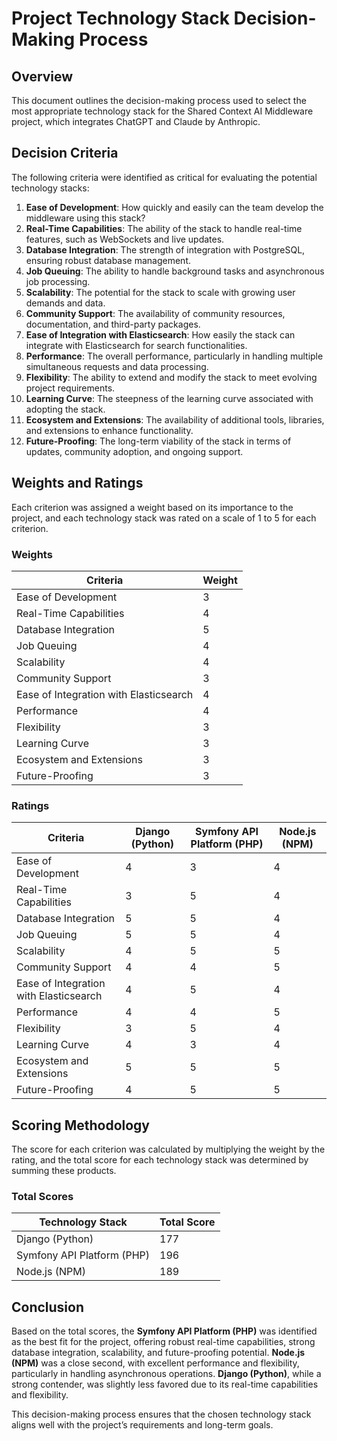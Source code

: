 # Project Technology Stack Decision-Making Process

## Overview

This document outlines the decision-making process used to select the most appropriate technology stack for the Shared Context AI Middleware project, which integrates ChatGPT and Claude by Anthropic.

## Decision Criteria

The following criteria were identified as critical for evaluating the potential technology stacks:

1. **Ease of Development**: How quickly and easily can the team develop the middleware using this stack?
2. **Real-Time Capabilities**: The ability of the stack to handle real-time features, such as WebSockets and live updates.
3. **Database Integration**: The strength of integration with PostgreSQL, ensuring robust database management.
4. **Job Queuing**: The ability to handle background tasks and asynchronous job processing.
5. **Scalability**: The potential for the stack to scale with growing user demands and data.
6. **Community Support**: The availability of community resources, documentation, and third-party packages.
7. **Ease of Integration with Elasticsearch**: How easily the stack can integrate with Elasticsearch for search functionalities.
8. **Performance**: The overall performance, particularly in handling multiple simultaneous requests and data processing.
9. **Flexibility**: The ability to extend and modify the stack to meet evolving project requirements.
10. **Learning Curve**: The steepness of the learning curve associated with adopting the stack.
11. **Ecosystem and Extensions**: The availability of additional tools, libraries, and extensions to enhance functionality.
12. **Future-Proofing**: The long-term viability of the stack in terms of updates, community adoption, and ongoing support.

## Weights and Ratings

Each criterion was assigned a weight based on its importance to the project, and each technology stack was rated on a scale of 1 to 5 for each criterion.

### Weights

| **Criteria**                               | **Weight** |
|--------------------------------------------|------------|
| Ease of Development                        | 3          |
| Real-Time Capabilities                     | 4          |
| Database Integration                       | 5          |
| Job Queuing                                | 4          |
| Scalability                                | 4          |
| Community Support                          | 3          |
| Ease of Integration with Elasticsearch     | 4          |
| Performance                                | 4          |
| Flexibility                                | 3          |
| Learning Curve                             | 3          |
| Ecosystem and Extensions                   | 3          |
| Future-Proofing                            | 3          |

### Ratings

| **Criteria**                               | **Django (Python)** | **Symfony API Platform (PHP)** | **Node.js (NPM)** |
|--------------------------------------------|---------------------|--------------------------------|-------------------|
| Ease of Development                        | 4                   | 3                              | 4                 |
| Real-Time Capabilities                     | 3                   | 5                              | 4                 |
| Database Integration                       | 5                   | 5                              | 4                 |
| Job Queuing                                | 5                   | 5                              | 4                 |
| Scalability                                | 4                   | 5                              | 5                 |
| Community Support                          | 4                   | 4                              | 5                 |
| Ease of Integration with Elasticsearch     | 4                   | 5                              | 4                 |
| Performance                                | 4                   | 4                              | 5                 |
| Flexibility                                | 3                   | 5                              | 4                 |
| Learning Curve                             | 4                   | 3                              | 4                 |
| Ecosystem and Extensions                   | 5                   | 5                              | 5                 |
| Future-Proofing                            | 4                   | 5                              | 5                 |

## Scoring Methodology

The score for each criterion was calculated by multiplying the weight by the rating, and the total score for each technology stack was determined by summing these products.

### Total Scores

| **Technology Stack**                       | **Total Score** |
|--------------------------------------------|-----------------|
| Django (Python)                            | 177             |
| Symfony API Platform (PHP)                 | 196             |
| Node.js (NPM)                              | 189             |

## Conclusion

Based on the total scores, the **Symfony API Platform (PHP)** was identified as the best fit for the project, offering robust real-time capabilities, strong database integration, scalability, and future-proofing potential. **Node.js (NPM)** was a close second, with excellent performance and flexibility, particularly in handling asynchronous operations. **Django (Python)**, while a strong contender, was slightly less favored due to its real-time capabilities and flexibility.

This decision-making process ensures that the chosen technology stack aligns well with the project’s requirements and long-term goals.
